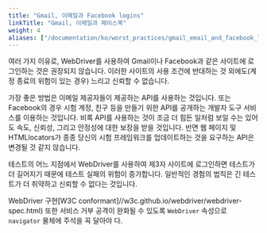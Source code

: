 ```yaml
---
title: "Gmail, 이메일과 Facebook logins"
linkTitle: "Gmail, 이메일과 페이스북"
weight: 4
aliases: ["/documentation/ko/worst_practices/gmail_email_and_facebook_logins/"]
---
```


여러 가지 이유로, WebDriver를 사용하여 Gmail이나 Facebook과 같은 사이트에 로그인하는 것은 권장되지 않습니다.
이러한 사이트의 사용 조건에 반대하는 것 외에도(계정 종료의 위험이 있는 경우) 느리고 신뢰할 수 없습니다.

가장 좋은 방법은 이메일 제공자들이 제공하는 API를 사용하는 것입니다. 또는 Facebook의 경우 시험 계정, 
친구 등을 만들기 위한 API를 공개하는 개발자 도구 서비스를 이용하는 것입니다. 비록 API를 사용하는 것이 조금 
더 힘든 일처럼 보일 수는 있어도 속도, 신뢰성, 그리고 안정성에 대한 보장을 받을 것입니다. 반면 웹 페이지 
및 HTMLlocators가 종종 당신의 시험 프레임워크를 업데이트하는 것을 요구하는 API은 변경될 것 같지 않습니다.

테스트의 어느 지점에서 WebDriver를 사용하여 제3자 사이트에 로그인하면 테스트가 더 길어지기 때문에 
테스트 실패의 위험이 증가합니다. 일반적인 경험의 법칙은 긴 테스트가 더 취약하고 신뢰할 수 없다는 것입니다.

WebDriver 구현[W3C conformant]//w3c.github.io/webdriver/webdriver-spec.html)
또한 서비스 거부 공격이 완화될 수 있도록 `WebDriver` 속성으로 `navigator` 물체에 주석을 꼭 달아야 다.
